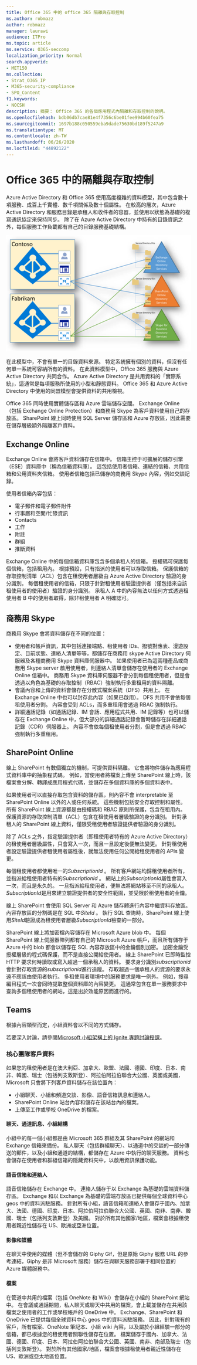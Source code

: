 ```yaml
---
title: Office 365 中的 office 365 隔離與存取控制
ms.author: robmazz
author: robmazz
manager: laurawi
audience: ITPro
ms.topic: article
ms.service: O365-seccomp
localization_priority: Normal
search.appverid:
- MET150
ms.collection:
- Strat_O365_IP
- M365-security-compliance
- SPO_Content
f1.keywords:
- NOCSH
description: 摘要： Office 365 的各個應用程式內隔離和存取控制的說明。
ms.openlocfilehash: bdb06db7cae81e4f7356c6be01fee994b60fea75
ms.sourcegitcommit: 1697b188c050559eba9dade75630bd189f5247a9
ms.translationtype: MT
ms.contentlocale: zh-TW
ms.lasthandoff: 06/26/2020
ms.locfileid: "44892122"
---
```

# <a name="isolation-and-access-control-in-office-365"></a>Office 365 中的隔離與存取控制

Azure Active Directory 和 Office 365 使用高度複雜的資料模型，其中包含數十項服務、成百上千實體、數千項關係及數十個屬性。 在較高的層次，Azure Active Directory 和服務目錄是承租人和收件者的容器，並使用以狀態為基礎的複寫通訊協定來保持同步。 除了在 Azure Active Directory 中持有的目錄資訊之外，每個服務工作負載都有自己的目錄服務基礎結構。
 
![Office 365 租使用者資料同步處理](media/office-365-isolation-tenant-data-sync.png)

在此模型中，不會有單一的目錄資料來源。 特定系統擁有個別的資料，但沒有任何單一系統可容納所有的資料。 在此資料模型中，Office 365 服務與 Azure Active Directory 共同合作。 Azure Active Directory 是共用資料的「實際系統」，這通常是每項服務所使用的小型和靜態資料。 Office 365 和 Azure Active Directory 中使用的同盟模型會提供資料的共用檢視。

Office 365 同時使用實體儲存區和 Azure 雲端儲存空間。 Exchange Online （包括 Exchange Online Protection）和商務用 Skype 為客戶資料使用自己的存放區。 SharePoint 線上同時使用 SQL Server 儲存區和 Azure 存放區，因此需要在儲存層級額外隔離客戶資料。

## <a name="exchange-online"></a>Exchange Online

Exchange Online 會將客戶資料儲存在信箱中。 信箱主控于可擴展的儲存引擎（ESE）資料庫中（稱為信箱資料庫）。 這包括使用者信箱、連結的信箱、共用信箱和公用資料夾信箱。 使用者信箱包括已儲存的商務用 Skype 內容，例如交談記錄。

使用者信箱內容包括：

- 電子郵件和電子郵件附件
- 行事曆和空閒/忙碌資訊
- Contacts
- 工作
- 附註
- 群組
- 推斷資料

Exchange Online 中的每個信箱資料庫包含多個承租人的信箱。 授權碼可保護每個信箱，包括租用內。 根據預設，只有指派的使用者可以存取信箱。 保護信箱的存取控制清單（ACL）包含在租使用者層級由 Azure Active Directory 驗證的身分識別。 每個租使用者的信箱，只限于針對租使用者驗證提供者（僅包括來自該租使用者的使用者）驗證的身分識別。 承租人 A 中的內容無法以任何方式透過租使用者 B 中的使用者取得，除非租使用者 A 明確認可。

## <a name="skype-for-business"></a>商務用 Skype

商務用 Skype 會將資料儲存在不同的位置：

- 使用者和帳戶資訊，其中包括連接端點、租使用者 IDs、撥號對應表、漫遊設定、目前狀態、連絡人清單等等，都儲存在商務用 skype Active Directory 伺服器及各種商務用 Skype 資料庫伺服器中。 如果使用者已為這兩種產品或商務用 Skype server 啟用使用者，則連絡人清單會儲存在使用者的 Exchange Online 信箱中。 商務用 Skype 資料庫伺服器不會分割每個租使用者，但是會透過以角色為基礎的存取控制（RBAC）強制執行多重租用的資料隔離。
- 會議內容和上傳的資料會儲存在分散式檔案系統（DFS）共用上。 在 Exchange Online 中也可以封存此內容（如果已啟用）。 DFS 共用不會依每個租使用者分割。 內容會受到 ACLs，而多重租用會透過 RBAC 強制執行。
- 詳細通話記錄（如通話記錄、IM 會話、應用程式共用、IM 記錄等）也可以儲存在 Exchange Online 中，但大部分的詳細通話記錄會暫時儲存在詳細通話記錄（CDR）伺服器上。 內容不會依每個租使用者分割，但是會透過 RBAC 強制執行多重租用。

## <a name="sharepoint-online"></a>SharePoint Online

線上 SharePoint 有數個獨立的機制，可提供資料隔離。 它會將物件儲存為應用程式資料庫中的抽象程式碼。 例如，當使用者將檔案上傳至 SharePoint 線上時，該檔案會分解、轉譯成應用程式代碼，並儲存在多個資料庫的多個資料表中。

如果使用者可以直接存取包含資料的儲存區，則內容不會 interpretable 至 SharePoint Online 以外的人或任何系統。 這些機制包括安全存取控制和屬性。 所有 SharePoint 線上資源都是由授權碼和 RBAC 原則所保護，包含在租用內。 保護資源的存取控制清單（ACL）包含在租使用者層級驗證的身分識別。 針對承租人的 SharePoint 線上資料，僅限受租使用者驗證提供者驗證的身分識別。

除了 ACLs 之外，指定驗證提供者（即租使用者特有的 Azure Active Directory）的租使用者層級屬性，只會寫入一次，而且一旦設定後便無法變更。 針對租使用者設定驗證提供者租使用者屬性後，就無法使用任何公開給租使用者的 APIs 變更。

每個租使用者都使用唯一的*SubscriptionId* 。 所有客戶網站均歸租使用者所有，並指派給租使用者特有的*SubscriptionId* 。 網站上的*SubscriptionId*屬性會寫入一次，而且是永久的。 一旦指派給租使用者，便無法將網站移至不同的承租人。 *SubscriptionId*是用來建立驗證提供者的安全性範圍，並受限於租使用者的金鑰。

線上 SharePoint 會使用 SQL Server 和 Azure 儲存體進行內容中繼資料存放區。 內容存放區的分割碼是在 SQL 中*SiteId* 。 執行 SQL 查詢時，SharePoint 線上使用*SiteId*驗證成為租使用者層級*SubscriptionId*檢查的一部分。

SharePoint 線上將加密檔內容儲存在 Microsoft Azure blob 中。 每個 SharePoint 線上伺服器陣列都有自己的 Microsoft Azure 帳戶，而且所有儲存于 Azure 中的 blob 都會以儲存在 SQL 內容存放區中的金鑰個別加密。 加密金鑰受授權層級的程式碼保護，而不是直接公開給使用者。 線上 SharePoint 已即時監控 HTTP 要求何時讀取或寫入超過一個承租人的資料。 要求身分識別*subscriptionid*會針對存取資源的*subscriptionid*進行追蹤。 存取超過一個承租人的資源的要求永遠不應該由使用者執行。 多租使用者環境中的服務要求是唯一例外。 例如，搜尋編目程式一次會同時提取整個資料庫的內容變更。 這通常包含在單一服務要求中查詢多個租使用者的網站，這是出於效能原因而進行的。

## <a name="teams"></a>Teams

根據內容類型而定，小組資料會以不同的方式儲存。 

若要深入討論，請參閱[Microsoft 小組架構上的 Ignite 專題討論授課](https://channel9.msdn.com/Events/Ignite/Microsoft-Ignite-Orlando-2017/BRK3071)。

### <a name="core-teams-customer-data"></a>核心團隊客戶資料

如果您的租使用者是在澳大利亞、加拿大、歐盟、法國、德國、印度、日本、南非、韓國、瑞士（包括列支敦斯登）、阿拉伯阿拉伯聯合大公國、英國或美國，Microsoft 只會將下列客戶資料儲存在該位置內：

- 小組聊天、小組和頻道交談、影像、語音信箱訊息和連絡人。
- SharePoint Online 站台內容和儲存在該站台內的檔案。
- 上傳至工作或學校 OneDrive 的檔案。

#### <a name="chat-channel-messages-team-structure"></a>聊天、通道訊息、小組結構

小組中的每一個小組都是由 Microsoft 365 群組及其 SharePoint 的網站和 Exchange 信箱來備份。 私人聊天（包括群組聊天）、以通道中的交談的一部分傳送的郵件，以及小組和通道的結構，都儲存在 Azure 中執行的聊天服務。 資料也會儲存在使用者和群組信箱的隱藏資料夾中，以啟用資訊保護功能。

#### <a name="voicemail-and-contacts"></a>語音信箱和連絡人

語音信箱儲存在 Exchange 中。 連絡人儲存于以 Exchange 為基礎的雲端資料儲存區。 Exchange 和以 Exchange 為基礎的雲端存放區已提供每個全球資料中心 geos 中的資料派駐服務。 針對所有小組，語音信箱和連絡人會儲存于國內、加拿大、法國、德國、印度、日本、阿拉伯阿拉伯聯合大公國、英國、南非、南非、韓國、瑞士（包括列支敦斯登）及美國。 對於所有其他國家/地區，檔案會根據租使用者親近性儲存在 US、歐洲或亞洲位置。

#### <a name="images-and-media"></a>影像和媒體

在聊天中使用的媒體（但不會儲存的 Giphy Gif，但是原始 Giphy 服務 URL 的參考連結，Giphy 是非 Microsoft 服務）儲存在與聊天服務部署于相同位置的 Azure 媒體服務中。

#### <a name="files"></a>檔案

在管道中共用的檔案（包括 OneNote 和 Wiki）會儲存在小組的 SharePoint 網站中。 在會議或通話期間，私人聊天或聊天中共用的檔案，會上載並儲存在共用該檔案之使用者的工作或學校帳戶的 OneDrive 中。 Exchange、SharePoint 和 OneDrive 已提供每個全球資料中心 geos 中的資料派駐服務。 因此，針對現有的客戶，所有檔案、OneNote 筆記本、小組 wiki 內容，以及屬於小組經驗一部分的信箱，都已根據您的租使用者關聯性儲存在位置。 檔案儲存于國內、加拿大、法國、德國、印度、日本、阿拉伯阿拉伯聯合大公國、英國、南非、南部及瑞士（包括列支敦斯登）。 對於所有其他國家/地區，檔案會根據租使用者親近性儲存在 US、歐洲或亞太地區位置。
